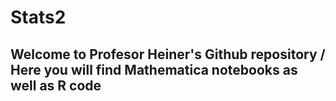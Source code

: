# Stats2

## Welcome to Profesor Heiner's Github repository / Here you will find Mathematica notebooks as well as R code
